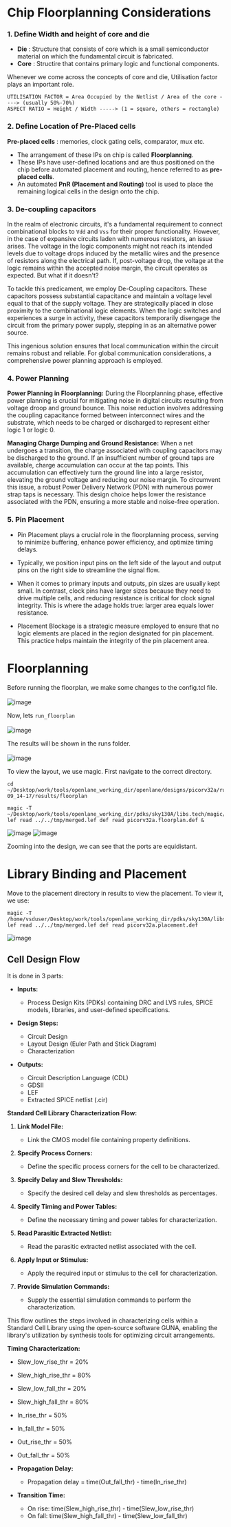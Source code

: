 # Chip Floorplanning Considerations

### 1. Define Width and height of core and die

- **Die** : Structure that consists of core which is a small semiconductor material on which the fundamental circuit is fabricated.
- **Core** : Structire that contains primary logic and functional components.

Whenever we come across the concepts of core and die, Utilisation factor plays an important role.
```
UTILISATION FACTOR = Area Occupied by the Netlist / Area of the core ----> (usually 50%-70%)
ASPECT RATIO = Height / Width -----> (1 = square, others = rectangle)
```

### 2. Define Location of Pre-Placed cells

**Pre-placed cells** : memories, clock gating cells, comparator, mux etc.

- The arrangement of these IPs on chip is called **Floorplanning**.
- These IPs have user-defined locations and are thus positioned on the chip before automated placement and routing, hence referred to as **pre-placed cells**.
- An automated **PnR (Placement and Routing)** tool is used to place the remaining logical cells in the design onto the chip.


### 3. De-coupling capacitors

In the realm of electronic circuits, it's a fundamental requirement to connect combinational blocks to ```Vdd``` and ```Vss``` for their proper functionality. However, in the case of expansive circuits laden with numerous resistors, an issue arises. The voltage in the logic components might not reach its intended levels due to voltage drops induced by the metallic wires and the presence of resistors along the electrical path. If, post-voltage drop, the voltage at the logic remains within the accepted noise margin, the circuit operates as expected. But what if it doesn't?

To tackle this predicament, we employ De-Coupling capacitors. These capacitors possess substantial capacitance and maintain a voltage level equal to that of the supply voltage. They are strategically placed in close proximity to the combinational logic elements. When the logic switches and experiences a surge in activity, these capacitors temporarily disengage the circuit from the primary power supply, stepping in as an alternative power source.

This ingenious solution ensures that local communication within the circuit remains robust and reliable. For global communication considerations, a comprehensive power planning approach is employed.

### 4. Power Planning

**Power Planning in Floorplanning:**
During the Floorplanning phase, effective power planning is crucial for mitigating noise in digital circuits resulting from voltage droop and ground bounce. This noise reduction involves addressing the coupling capacitance formed between interconnect wires and the substrate, which needs to be charged or discharged to represent either logic 1 or logic 0.

**Managing Charge Dumping and Ground Resistance:**
When a net undergoes a transition, the charge associated with coupling capacitors may be discharged to the ground. If an insufficient number of ground taps are available, charge accumulation can occur at the tap points. This accumulation can effectively turn the ground line into a large resistor, elevating the ground voltage and reducing our noise margin. To circumvent this issue, a robust Power Delivery Network (PDN) with numerous power strap taps is necessary. This design choice helps lower the resistance associated with the PDN, ensuring a more stable and noise-free operation.

### 5. Pin Placement

- Pin Placement plays a crucial role in the floorplanning process, serving to minimize buffering, enhance power efficiency, and optimize timing delays.

- Typically, we position input pins on the left side of the layout and output pins on the right side to streamline the signal flow.

- When it comes to primary inputs and outputs, pin sizes are usually kept small. In contrast, clock pins have larger sizes because they need to drive multiple cells, and reducing resistance is critical for clock signal integrity. This is where the adage holds true: larger area equals lower resistance.

- Placement Blockage is a strategic measure employed to ensure that no logic elements are placed in the region designated for pin placement. This practice helps maintain the integrity of the pin placement area.

# Floorplanning

Before running the floorplan, we make some changes to the config.tcl file.
<br><br>
![image](https://github.com/Advaith-RN/pes_PhysicalDesignExploration/assets/77977360/07d082c2-957b-422b-8610-4f3db658ef85)

Now, lets ```run_floorplan```<br><br>
![image](https://github.com/Advaith-RN/pes_PhysicalDesignExploration/assets/77977360/435be03c-ed1d-4a30-b401-4f1f441e746b)

The results will be shown in the runs folder.<br><br>
![image](https://github.com/Advaith-RN/pes_PhysicalDesignExploration/assets/77977360/866f9cab-b5c0-4238-9778-5383e666056f)

To view the layout, we use magic. First navigate to the correct directory.
```
cd ~/Desktop/work/tools/openlane_working_dir/openlane/designs/picorv32a/runs/18-09_14-17/results/floorplan

magic -T ~/Desktop/work/tools/openlane_working_dir/pdks/sky130A/libs.tech/magic/sky130A.tech lef read ../../tmp/merged.lef def read picorv32a.floorplan.def &
```
![image](https://github.com/Advaith-RN/pes_PhysicalDesignExploration/assets/77977360/b4799c16-a226-49f3-bc1e-ca309753b7c3)
![image](https://github.com/Advaith-RN/pes_PhysicalDesignExploration/assets/77977360/ce176cad-5cd4-4df0-b516-55b8b9ce839f)

Zooming into the design, we can see that the ports are equidistant.

# Library Binding and Placement
Move to the placement directory in results to view the placement.
To view it, we use:
```
magic -T /home/vsduser/Desktop/work/tools/openlane_working_dir/pdks/sky130A/libs.tech/magic/sky130A.tech lef read ../../tmp/merged.lef def read picorv32a.placement.def
```

![image](https://github.com/Advaith-RN/pes_PhysicalDesignExploration/assets/77977360/75e1d628-5359-4d6d-8a61-b677af75a13e)

## Cell Design Flow

It is done in 3 parts:
- **Inputs:**
  - Process Design Kits (PDKs) containing DRC and LVS rules, SPICE models, libraries, and user-defined specifications.

- **Design Steps:**
  - Circuit Design
  - Layout Design (Euler Path and Stick Diagram)
  - Characterization

- **Outputs:**
  - Circuit Description Language (CDL)
  - GDSII
  - LEF
  - Extracted SPICE netlist (.cir)

**Standard Cell Library Characterization Flow:**

1. **Link Model File:**
   - Link the CMOS model file containing property definitions.

2. **Specify Process Corners:**
   - Define the specific process corners for the cell to be characterized.

3. **Specify Delay and Slew Thresholds:**
   - Specify the desired cell delay and slew thresholds as percentages.

4. **Specify Timing and Power Tables:**
   - Define the necessary timing and power tables for characterization.

5. **Read Parasitic Extracted Netlist:**
   - Read the parasitic extracted netlist associated with the cell.

6. **Apply Input or Stimulus:**
   - Apply the required input or stimulus to the cell for characterization.

7. **Provide Simulation Commands:**
   - Supply the essential simulation commands to perform the characterization.

This flow outlines the steps involved in characterizing cells within a Standard Cell Library using the open-source software GUNA, enabling the library's utilization by synthesis tools for optimizing circuit arrangements.

**Timing Characterization:**

- Slew_low_rise_thr = 20%
- Slew_high_rise_thr = 80%
- Slew_low_fall_thr = 20%
- Slew_high_fall_thr = 80%
- In_rise_thr = 50%
- In_fall_thr = 50%
- Out_rise_thr = 50%
- Out_fall_thr = 50%

- **Propagation Delay:**
  - Propagation delay = time(Out_fall_thr) - time(In_rise_thr)

- **Transition Time:**
  - On rise: time(Slew_high_rise_thr) - time(Slew_low_rise_thr)
  - On fall: time(Slew_high_fall_thr) - time(Slew_low_fall_thr)




